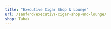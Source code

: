```yaml
---
title: "Executive Cigar Shop & Lounge"
url: /sanford/executive-cigar-shop-und-lounge/
shop: Tabak
---
```

